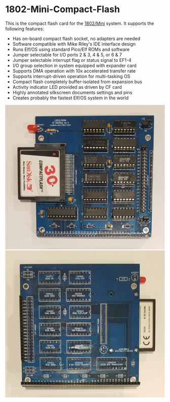 # 1802-Mini-Compact-Flash
This is the compact flash card for the [1802/Mini](https://github.com/dmadole/1802-Mini) system. It supports the following features:

* Has on-board compact flash socket, no adapters are needed
* Software compatible with Mike Riley's IDE interface design
* Runs Elf/OS using standard Pico/Elf ROMs and software
* Jumper selectable for I/O ports 2 & 3, 4 & 5, or 6 & 7
* Jumper selectable interrupt flag or status signal to EF1-4
* I/O group selection in system equipped with expander card
* Supports DMA operation with 10x accelerated transfer rate
* Supports interrupt-driven operation for multi-tasking OS
* Compact flash completely buffer-isolated from expansion bus
* Activity indicator LED provided as driven by CF card
* Highly annotated silkscreen documents settings and pins
* Creates probably the fastest Elf/OS system in the world

![1802/Mini Compact Flash Front](https://github.com/dmadole/1802-Mini-Compact-Flash/blob/main/photos/1802-Mini-Compact-Flash-Rev-A-Assembled-Front.jpg)
![1802/Mini Compact Flash Back](https://github.com/dmadole/1802-Mini-Compact-Flash/blob/main/photos/1802-Mini-Compact-Flash-Rev-A-Assembled-Back.jpg)
